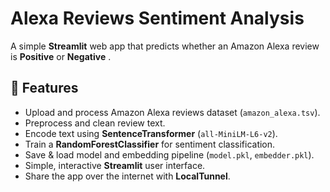# Alexa Reviews Sentiment Analysis
A simple **Streamlit** web app that predicts whether an Amazon Alexa review is **Positive** or **Negative** . 
## 📌 Features
- Upload and process Amazon Alexa reviews dataset (`amazon_alexa.tsv`).
- Preprocess and clean review text.
- Encode text using **SentenceTransformer** (`all-MiniLM-L6-v2`).
- Train a **RandomForestClassifier** for sentiment classification.
- Save & load model and embedding pipeline (`model.pkl`, `embedder.pkl`).
- Simple, interactive **Streamlit** user interface.
- Share the app over the internet with **LocalTunnel**.
